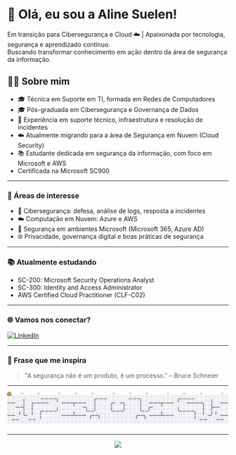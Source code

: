 # 💜 Olá, eu sou a Aline Suelen!
<p align="left">
  Em transição para Cibersegurança e Cloud ☁️ | Apaixonada por tecnologia, segurança e aprendizado contínuo.<br>
  Buscando transformar conhecimento em ação dentro da área de segurança da informação.
</p>

## 👩‍💻 Sobre mim

- 🎓 Técnica em Suporte em TI, formada em Redes de Computadores  
- 🎓 Pós-graduada em Cibersegurança e Governança de Dados  
- 💼 Experiência em suporte técnico, infraestrutura e resolução de incidentes  
- ☁️ Atualmente migrando para a área de Segurança em Nuvem (Cloud Security)  
- 📚 Estudante dedicada em segurança da informação, com foco em Microsoft e AWS
- Certificada na Microsoft SC900

---

### 🌱 Áreas de interesse

- 🔐 Cibersegurança: defesa, análise de logs, resposta a incidentes  
- ☁️ Computação em Nuvem: Azure e AWS  
- 🧩 Segurança em ambientes Microsoft (Microsoft 365, Azure AD)  
- 🌐 Privacidade, governança digital e boas práticas de segurança

---

### 📚 Atualmente estudando

- SC-200: Microsoft Security Operations Analyst  
- SC-300: Identity and Access Administrator  
- AWS Certified Cloud Practitioner (CLF-C02)  

---

### 🌐 Vamos nos conectar?

<p align="left">
  <a href="https://www.linkedin.com/in/aline-ssilva/" title="LinkedIn">
    <img src="https://img.shields.io/badge/-Linkedin-0e76a8?style=flat-square&logo=Linkedin&logoColor=white" alt="LinkedIn"/>
  </a>
</p>

---

### 🌟 Frase que me inspira

> "A segurança não é um produto, é um processo." – Bruce Schneier

---

<picture>
  <source media="(prefers-color-scheme: dark)" srcset="https://raw.githubusercontent.com/eduardavieira-dev/eduardavieira-dev/output/pacman-contribution-graph-dark.svg">
  <source media="(prefers-color-scheme: light)" srcset="https://raw.githubusercontent.com/eduardavieira-dev/eduardavieira-dev/output/pacman-contribution-graph.svg">
  <img alt="pacman contribution graph" src="https://raw.githubusercontent.com/eduardavieira-dev/eduardavieira-dev/output/pacman-contribution-graph.svg">
</picture>

---


<div align="center">
  <img src="https://visitor-badge.laobi.icu/badge?page_id=aline-ssilva.aline-ssilva&left_color=darkviolet&right_color=orchid" width="80" />
</div>
